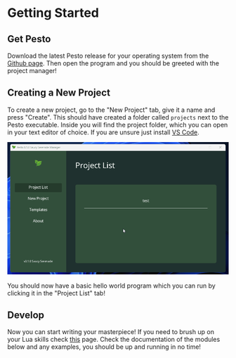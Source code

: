 # Getting Started

## Get Pesto

Download the latest Pesto release for your operating system from the [Github page](https://github.com/vinnyhorgan/pesto/releases).
Then open the program and you should be greeted with the project manager!

## Creating a New Project

To create a new project, go to the "New Project" tab, give it a name and press "Create".
This should have created a folder called `projects` next to the Pesto executable.
Inside you will find the project folder, which you can open in your text editor of choice.
If you are unsure just install [VS Code](https://code.visualstudio.com/).

![Manager](assets/manager.gif)

You should now have a basic hello world program which you can run by clicking it in the "Project List" tab!

## Develop

Now you can start writing your masterpiece!
If you need to brush up on your Lua skills check [this](https://learnxinyminutes.com/docs/lua) page.
Check the documentation of the modules below and any examples, you should be up and running in no time!
